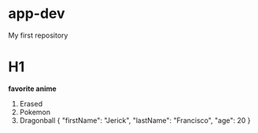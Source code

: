 # app-dev
My first repository
# H1
**favorite anime**
1. Erased
2. Pokemon
3. Dragonball
{
  "firstName": "Jerick",
  "lastName": "Francisco",
  "age": 20
}
